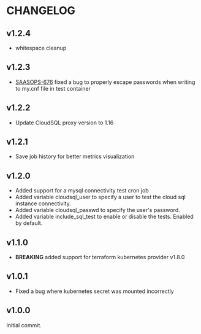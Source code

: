 # CHANGELOG

## v1.2.4

* whitespace cleanup

## v1.2.3
* [SAASOPS-676](https://jira.broadsoft.com/browse/SAASOPS-676) fixed a bug to properly escape passwords when writing to my.cnf file in test container

## v1.2.2
* Update CloudSQL proxy version to 1.16

## v1.2.1
* Save job history for better metrics visualization 

## v1.2.0
* Added support for a mysql connectivity test cron job
* Added variable cloudsql_user to specify a user to test the cloud sql instance connectivity.
* Added variable cloudsql_passwd to specify the user's password.
* Added variable include_sql_test to enable or disable the tests. Enabled by default.
  
## v1.1.0

* **BREAKING** added support for terraform kubernetes provider v1.8.0

## v1.0.1

* Fixed a bug where kubernetes secret was mounted incorrectly

## v1.0.0

Initial commit.
